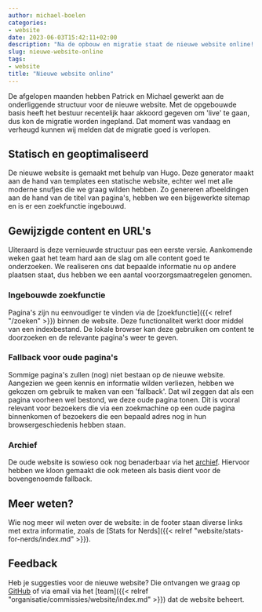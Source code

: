 ```yaml
---
author: michael-boelen
categories:
- website
date: 2023-06-03T15:42:11+02:00
description: "Na de opbouw en migratie staat de nieuwe website online! Lees meer over hoe de website tot stand is gekomen."
slug: nieuwe-website-online
tags:
- website
title: "Nieuwe website online"
---
```


De afgelopen maanden hebben Patrick en Michael gewerkt aan de onderliggende structuur voor de nieuwe website. Met de opgebouwde basis heeft het bestuur recentelijk haar akkoord gegeven om 'live' te gaan, dus kon de migratie worden ingepland. Dat moment was vandaag en verheugd kunnen wij melden dat de migratie goed is verlopen.

## Statisch en geoptimaliseerd
De nieuwe website is gemaakt met behulp van Hugo. Deze generator maakt aan de hand van templates een statische website, echter wel met alle moderne snufjes die we graag wilden hebben. Zo genereren afbeeldingen aan de hand van de titel van pagina's, hebben we een bijgewerkte sitemap en is er een zoekfunctie ingebouwd.

## Gewijzigde content en URL's
Uiteraard is deze vernieuwde structuur pas een eerste versie. Aankomende weken gaat het team hard aan de slag om alle content goed te onderzoeken. We realiseren ons dat bepaalde informatie nu op andere plaatsen staat, dus hebben we een aantal voorzorgsmaatregelen genomen.

### Ingebouwde zoekfunctie
Pagina's zijn nu eenvoudiger te vinden via de [zoekfunctie]({{< relref "/zoeken" >}}) binnen de website. Deze functionaliteit werkt door middel van een indexbestand. De lokale browser kan deze gebruiken om content te doorzoeken en de relevante pagina's weer te geven.

### Fallback voor oude pagina's
Sommige pagina's zullen (nog) niet bestaan op de nieuwe website. Aangezien we geen kennis en informatie wilden verliezen, hebben we gekozen om gebruik te maken van een 'fallback'. Dat wil zeggen dat als een pagina voorheen wel bestond, we deze oude pagina tonen. Dit is vooral relevant voor bezoekers die via een zoekmachine op een oude pagina binnenkomen of bezoekers die een bepaald adres nog in hun browsergeschiedenis hebben staan.

### Archief
De oude website is sowieso ook nog benaderbaar via het [archief](https://archief-website.nluug.nl/). Hiervoor hebben we kloon gemaakt die ook meteen als basis dient voor de bovengenoemde fallback.

## Meer weten?
Wie nog meer wil weten over de website: in de footer staan diverse links met extra informatie, zoals de [Stats for Nerds]({{< relref "website/stats-for-nerds/index.md" >}}).

## Feedback

Heb je suggesties voor de nieuwe website? Die ontvangen we graag op [GitHub](https://github.com/NLUUG/website) of via email via het [team]({{< relref "organisatie/commissies/website/index.md" >}}) dat de website beheert.

